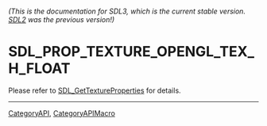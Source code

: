 ###### (This is the documentation for SDL3, which is the current stable version. [SDL2](https://wiki.libsdl.org/SDL2/) was the previous version!)
# SDL_PROP_TEXTURE_OPENGL_TEX_H_FLOAT

Please refer to [SDL_GetTextureProperties](SDL_GetTextureProperties) for details.

----
[CategoryAPI](CategoryAPI), [CategoryAPIMacro](CategoryAPIMacro)

